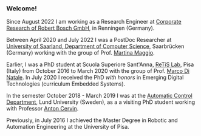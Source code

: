 ### Welcome!

<p>
Since August 2022 I am working as a Research Engineer at <a href="https://www.bosch.com/research/">Corporate Research of Robert Bosch GmbH</a>, in Renningen (Germany).
 </p>

<p>Between April 2020 and July 2022 I was a PostDoc Researcher at <a href="https://www.uni-saarland.de/en/department/department-of-computer-science.html" target="blank_">University of Saarland, Department of Computer Science</a>, Saarbrücken (Germany) working with the group of Prof. <a href="http://www.martinamaggio.com/main/" target="_blank">Martina Maggio</a>.</p>	
			<p>Earlier, I was a PhD student at Scuola Superiore Sant'Anna, <a href="https://retis.santannapisa.it/" target="_blank">ReTiS Lab</a>, Pisa (Italy) from October 2016 to March 2020 with the group of Prof. <a href="http://retis.sssup.it/~marco/" target="_blank">Marco Di Natale</a>. In July 2020 I received the PhD <i>with honors</i> in Emerging Digital Technologies (curriculum Embedded Systems).</p>
			<p> In the semester October 2018 - March 2019 I was at the <a href="http://www.control.lth.se/" target="_blank"> Automatic Control Department</a>, Lund University (Sweden), as a a visiting PhD student working with Professor <a href="https://portal.research.lu.se/en/persons/anton-cervin" target="_blank"> Anton Cervin</a>.</p>
			<p> Previously, in July 2016 I achieved the Master Degree in Robotic and Automation Engineering at the University of Pisa.</p>
      
      

<!--
**PaoloPazzaglia/paolopazzaglia** is a ✨ _special_ ✨ repository because its `README.md` (this file) appears on your GitHub profile.

Here are some ideas to get you started:

- 🔭 I’m currently working on ...
- 🌱 I’m currently learning ...
- 👯 I’m looking to collaborate on ...
- 🤔 I’m looking for help with ...
- 💬 Ask me about ...
- 📫 How to reach me: ...
- 😄 Pronouns: ...
- ⚡ Fun fact: ...
-->
